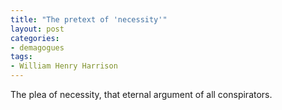 ```yaml
---
title: "The pretext of 'necessity'"
layout: post
categories:
- demagogues
tags:
- William Henry Harrison
---
```


The plea of necessity, that eternal argument of all conspirators.